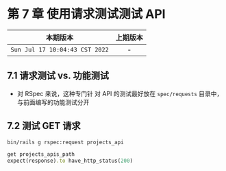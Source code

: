 # 第 7 章 使用请求测试测试 API

|本期版本|上期版本
|:---:|:---:|
`Sun Jul 17 10:04:43 CST 2022` | -

## 7.1 请求测试 vs. 功能测试

* 对 RSpec 来说，这种专门针 对 API 的测试最好放在 `spec/requests` 目录中，与前面编写的功能测试分开

## 7.2 测试 GET 请求

```bash
bin/rails g rspec:request projects_api
```

```ruby
get projects_apis_path
expect(response).to have_http_status(200)
```